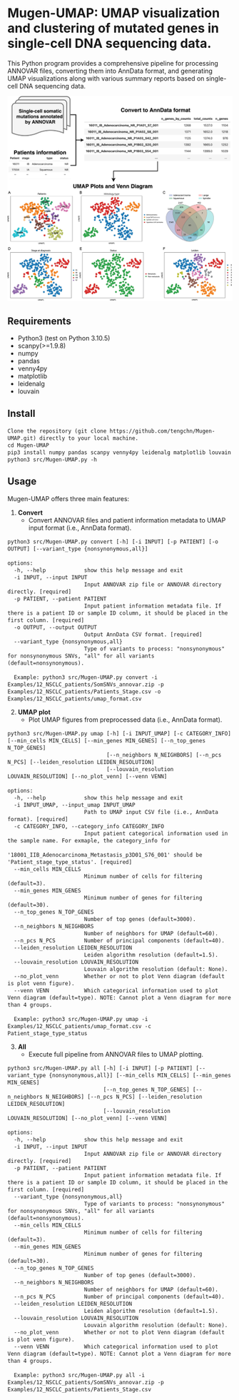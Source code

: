# Mugen-UMAP: UMAP visualization and clustering of mutated genes in single-cell DNA sequencing data.

This Python program provides a comprehensive pipeline for processing ANNOVAR files, converting them into AnnData format, and generating UMAP visualizations along with various summary reports based on single-cell DNA sequencing data.
&NewLine;

![Mugen-UMAP diagram](Mugen-UMAP.jpg)

## Requirements
- Python3 (test on Python 3.10.5)
- scanpy(>=1.9.8)
- numpy
- pandas
- venny4py
- matplotlib
- leidenalg
- louvain

## Install
```
Clone the repository (git clone https://github.com/tengchn/Mugen-UMAP.git) directly to your local machine.
cd Mugen-UMAP
pip3 install numpy pandas scanpy venny4py leidenalg matplotlib louvain
python3 src/Mugen-UMAP.py -h
```

## Usage
Mugen-UMAP offers three main features:

1. **Convert**
   - Convert ANNOVAR files and patient information metadata to UMAP input format (i.e., AnnData format).
```
python3 src/Mugen-UMAP.py convert [-h] [-i INPUT] [-p PATIENT] [-o OUTPUT] [--variant_type {nonsynonymous,all}]

options:
  -h, --help            show this help message and exit
  -i INPUT, --input INPUT
                        Input ANNOVAR zip file or ANNOVAR directory directly. [required]
  -p PATIENT, --patient PATIENT
                        Input patient information metadata file. If there is a patient ID or sample ID column, it should be placed in the first column. [required]
  -o OUTPUT, --output OUTPUT
                        Output AnnData CSV format. [required]
  --variant_type {nonsynonymous,all}
                        Type of variants to process: "nonsynonymous" for nonsynonymous SNVs, "all" for all variants (default=nonsynonymous).

  Example: python3 src/Mugen-UMAP.py convert -i Examples/12_NSCLC_patients/SomSNVs_annovar.zip -p Examples/12_NSCLC_patients/Patients_Stage.csv -o Examples/12_NSCLC_patients/umap_format.csv
```
&NewLine;

2. **UMAP plot**
   - Plot UMAP figures from preprocessed data (i.e., AnnData format).
```
python3 src/Mugen-UMAP.py umap [-h] [-i INPUT_UMAP] [-c CATEGORY_INFO] [--min_cells MIN_CELLS] [--min_genes MIN_GENES] [--n_top_genes N_TOP_GENES]
                               [--n_neighbors N_NEIGHBORS] [--n_pcs N_PCS] [--leiden_resolution LEIDEN_RESOLUTION]
                               [--louvain_resolution LOUVAIN_RESOLUTION] [--no_plot_venn] [--venn VENN]

options:
  -h, --help            show this help message and exit
  -i INPUT_UMAP, --input_umap INPUT_UMAP
                        Path to UMAP input CSV file (i.e., AnnData format). [required]
  -c CATEGORY_INFO, --category_info CATEGORY_INFO
                        Input patient categorical information used in the sample name. For exmaple, the category_info for
                        '18001_IIB_Adenocarcinoma_Metastasis_p3D01_S76_001' should be 'Patient_stage_type_status'. [required]
  --min_cells MIN_CELLS
                        Minimum number of cells for filtering (default=3).
  --min_genes MIN_GENES
                        Minimum number of genes for filtering (default=30).
  --n_top_genes N_TOP_GENES
                        Number of top genes (default=3000).
  --n_neighbors N_NEIGHBORS
                        Number of neighbors for UMAP (default=60).
  --n_pcs N_PCS         Number of principal components (default=40).
  --leiden_resolution LEIDEN_RESOLUTION
                        Leiden algorithm resolution (default=1.5).
  --louvain_resolution LOUVAIN_RESOLUTION
                        Louvain algorithm resolution (default: None).
  --no_plot_venn        Whether or not to plot Venn diagram (default is plot venn figure).
  --venn VENN           Which categorical information used to plot Venn diagram (default=type). NOTE: Cannot plot a Venn diagram for more than 4 groups.

  Example: python3 src/Mugen-UMAP.py umap -i Examples/12_NSCLC_patients/umap_format.csv -c Patient_stage_type_status
```
&NewLine;

3. **All**
   - Execute full pipeline from ANNOVAR files to UMAP plotting.
```
python3 src/Mugen-UMAP.py all [-h] [-i INPUT] [-p PATIENT] [--variant_type {nonsynonymous,all}] [--min_cells MIN_CELLS] [--min_genes MIN_GENES]
                              [--n_top_genes N_TOP_GENES] [--n_neighbors N_NEIGHBORS] [--n_pcs N_PCS] [--leiden_resolution LEIDEN_RESOLUTION]
                              [--louvain_resolution LOUVAIN_RESOLUTION] [--no_plot_venn] [--venn VENN]

options:
  -h, --help            show this help message and exit
  -i INPUT, --input INPUT
                        Input ANNOVAR zip file or ANNOVAR directory directly. [required]
  -p PATIENT, --patient PATIENT
                        Input patient information metadata file. If there is a patient ID or sample ID column, it should be placed in the first column. [required]
  --variant_type {nonsynonymous,all}
                        Type of variants to process: "nonsynonymous" for nonsynonymous SNVs, "all" for all variants (default=nonsynonymous).
  --min_cells MIN_CELLS
                        Minimum number of cells for filtering (default=3).
  --min_genes MIN_GENES
                        Minimum number of genes for filtering (default=30).
  --n_top_genes N_TOP_GENES
                        Number of top genes (default=3000).
  --n_neighbors N_NEIGHBORS
                        Number of neighbors for UMAP (default=60).
  --n_pcs N_PCS         Number of principal components (default=40).
  --leiden_resolution LEIDEN_RESOLUTION
                        Leiden algorithm resolution (default=1.5).
  --louvain_resolution LOUVAIN_RESOLUTION
                        Louvain algorithm resolution (default: None).
  --no_plot_venn        Whether or not to plot Venn diagram (default is plot venn figure).
  --venn VENN           Which categorical information used to plot Venn diagram (default=type). NOTE: Cannot plot a Venn diagram for more than 4 groups.

  Example: python3 src/Mugen-UMAP.py all -i Examples/12_NSCLC_patients/SomSNVs_annovar.zip -p Examples/12_NSCLC_patients/Patients_Stage.csv
```
